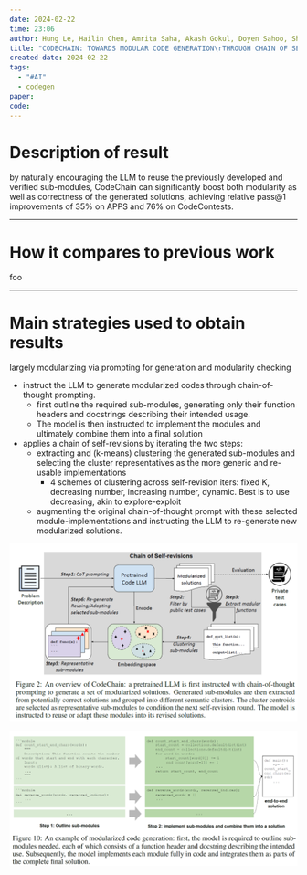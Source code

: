 ```yaml
---
date: 2024-02-22
time: 23:06
author: Hung Le, Hailin Chen, Amrita Saha, Akash Gokul, Doyen Sahoo, Shafiq Joty
title: "CODECHAIN: TOWARDS MODULAR CODE GENERATION\rTHROUGH CHAIN OF SELF-REVISIONS WITH REPRESENTATIVE\rSUB-MODULES"
created-date: 2024-02-22
tags:
  - "#AI"
  - codegen
paper: 
code:
---
```


# Description of result
by naturally encouraging the LLM to reuse the previously developed and verified sub-modules, CodeChain can significantly boost both modularity as well as correctness of the generated solutions, achieving relative pass@1 improvements of 35% on APPS and 76% on CodeContests.


---
# How it compares to previous work
foo

---
# Main strategies used to obtain results
largely modularizing via prompting for generation and modularity checking

- instruct the LLM to generate modularized codes through chain-of-thought prompting. 
	- first outline the required sub-modules, generating only their function headers and docstrings describing their intended usage. 
	- The model is then instructed to implement the modules and ultimately combine them into a final solution
- applies a chain of self-revisions by iterating the two steps: 
	- extracting and (k-means) clustering the generated sub-modules and selecting the cluster representatives as the more generic and re-usable implementations
		- 4 schemes of clustering across self-revision iters: fixed K, decreasing number, increasing number, dynamic. Best is to use decreasing, akin to explore-exploit
	- augmenting the original chain-of-thought prompt with these selected module-implementations and instructing the LLM to re-generate new modularized solutions. 

![](assets/Pasted%20image%2020240222231350.png)

![](assets/Pasted%20image%2020240222232243.png)